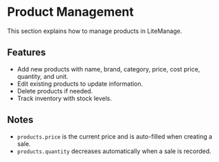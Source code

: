 # Product Management

This section explains how to manage products in LiteManage.

## Features
- Add new products with name, brand, category, price, cost price, quantity, and unit.
- Edit existing products to update information.
- Delete products if needed.
- Track inventory with stock levels.

## Notes
- `products.price` is the current price and is auto-filled when creating a sale.
- `products.quantity` decreases automatically when a sale is recorded.
